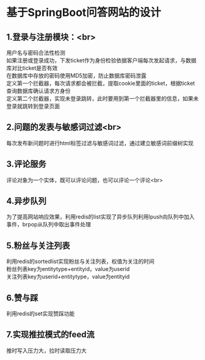基于SpringBoot问答网站的设计<br>
=
## 1.登录与注册模块：\<br>
用户名与密码合法性检测<br>
如果注册或登录成功，下发ticket作为身份检验依据客户端每次发起请求，与数据库对比ticket是否有效<br>
在数据库中存放的密码使用MD5加密，防止数据库密码泄露<br>
定义第一个拦截器，每次请求都会被拦截，提取cookie里面的ticket，根据ticket查询数据库确认请求方身份<br>
定义第二个拦截器，实现未登录跳转，此时要用到第一个拦截器里的信息，如果未登录就跳转到登录页面<br>
## 2.问题的发表与敏感词过滤\<br>
每次发布新问题时进行html标签过滤与敏感词过滤，通过建立敏感词前缀树实现<br>
## 3.评论服务<br>
评论对象为一个实体，既可以评论问题，也可以评论一个评论\<br>
## 4.异步队列<br>
为了提高网站响应效果，利用redis的list实现了异步队列利用lpush向队列中加入事件，brpop从队列中取出事件处理<br>
## 5.粉丝与关注列表<br>
利用redis的sortedlist实现粉丝与关注列表，权值为关注的时间<br>
粉丝列表key为entitytype+entityid，value为userid<br>
关注列表key为userid+entitytype，value为entityid<br>
## 6.赞与踩<br>
利用redis的set实现赞踩功能<br>
## 7.实现推拉模式的feed流<br>
推时写入压力大，拉时读取压力大<br>



